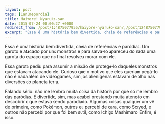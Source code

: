 ```yaml
---
layout: post
tags: [1animepordia]
title: Haiyore! Nyaruko-san
date: 2015-07-24 00:00:27 +0000
redirect_from: /post/124875077955/haiyore-nyaruko-san/,/post/124875077955/
excerpt: "Essa é uma história bem divertida, cheia de referências e paródias. Um garoto é atacado por uns monstros e para salvá-lo apareceu do nada uma garota do espaço que no final resolveu morar com ele."
---
```


Essa é uma história bem divertida, cheia de referências e paródias. Um
garoto é atacado por uns monstros e para salvá-lo apareceu do nada uma
garota do espaço que no final resolveu morar com ele.

Essa garota pediu para assumir a missão de protegê-lo daqueles monstros
que estavam atacando ele. Curioso que o motivo que eles queriam pegá-lo
não é nada além de videogames, sim, os alienígenas estavam de olho nas
diversões do planeta terra.

Falando sério: não me lembro muita coisa da história por que só me
lembro das paródias. É divertido, sim, mas acabei prestando muita
atenção em descobrir o que estava sendo parodiado. Algumas coisas
qualquer um vê de primeira, como Pokémon, outros eu percebi de cara,
como Scryed, e outros não percebi por que foi bem sutil, como Ichigo
Mashimaro. Enfim, é isso.


